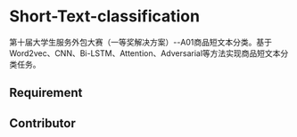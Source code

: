 # Short-Text-classification
第十届大学生服务外包大赛（一等奖解决方案）--A01商品短文本分类。基于Word2vec、CNN、Bi-LSTM、Attention、Adversarial等方法实现商品短文本分类任务。

## Requirement

## Contributor

